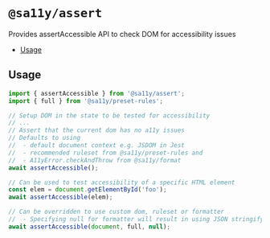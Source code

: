 # `@sa11y/assert`

Provides assertAccessible API to check DOM for accessibility issues

<!-- START doctoc generated TOC please keep comment here to allow auto update -->
<!-- DON'T EDIT THIS SECTION, INSTEAD RE-RUN doctoc TO UPDATE -->


- [Usage](#usage)

<!-- END doctoc generated TOC please keep comment here to allow auto update -->

## Usage

```javascript
import { assertAccessible } from '@sa11y/assert';
import { full } from '@sa11y/preset-rules';

// Setup DOM in the state to be tested for accessibility
// ...
// Assert that the current dom has no a11y issues
// Defaults to using
//  - default document context e.g. JSDOM in Jest
//  - recommended ruleset from @sa11y/preset-rules and
//  - A11yError.checkAndThrow from @sa11y/format
await assertAccessible();

// Can be used to test accessibility of a specific HTML element
const elem = document.getElementById('foo');
await assertAccessible(elem);

// Can be overridden to use custom dom, ruleset or formatter
//  - Specifying null for formatter will result in using JSON stringify
await assertAccessible(document, full, null);
```
